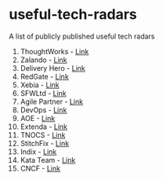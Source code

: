 # useful-tech-radars

A list of publicly published useful tech radars

1. ThoughtWorks - [Link](https://www.thoughtworks.com/radar)
2. Zalando - [Link](https://opensource.zalando.com/tech-radar/)
3. Delivery Hero - [Link](https://github.com/deliveryhero/tech-radar)
4. RedGate - [Link](https://github.com/red-gate/Tech-Radar)
5. Xebia - [Link](https://xebia-os.github.io/tech-radar/)
6. SFWLtd - [Link](https://github.com/SFWLtd/techradar)
7. Agile Partner - [Link](https://github.com/agilepartner/tech-radar)
8. DevOps  - [Link](https://evry-ace.github.io/devops-radar/)
9. AOE  - [Link](https://www.aoe.com/techradar/index.html)
10. Extenda - [Link](https://github.com/extenda/tech-radar)
11. TNOCS - [Link](https://github.com/TNOCS/TechRadar)
12. StitchFix - [Link](https://github.com/stitchfix/tech_radar)
13. Indix - [Link](https://oss.indix.com/indix-radar/)
14. Kata Team - [Link](https://kata-team.github.io/technology-radar/)
15. CNCF - [Link](https://radar.cncf.io/)

